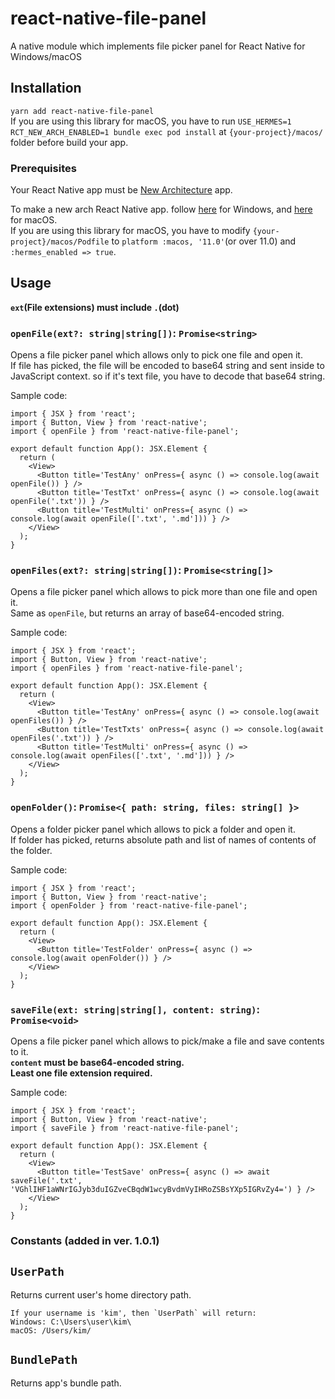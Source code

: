 # react-native-file-panel
A native module which implements file picker panel for React Native for Windows/macOS

## Installation
`yarn add react-native-file-panel`\
If you are using this library for macOS, you have to run `USE_HERMES=1 RCT_NEW_ARCH_ENABLED=1 bundle exec pod install` at `{your-project}/macos/` folder before build your app.

### Prerequisites
Your React Native app must be [New Architecture](https://reactnative.dev/docs/the-new-architecture/landing-page) app.

To make a new arch React Native app. follow [here](https://github.com/microsoft/react-native-windows/wiki/Using-the-new-architecture-templates) for Windows, and [here](https://github.com/reactwg/react-native-new-architecture/blob/main/docs/enable-apps.md) for macOS.\
If you are using this library for macOS, you have to modify `{your-project}/macos/Podfile` to `platform :macos, '11.0'`(or over 11.0) and `:hermes_enabled => true`.

## Usage
**`ext`(File extensions) must include `.`(dot)**

### `openFile(ext?: string|string[])`: `Promise<string>`
Opens a file picker panel which allows only to pick one file and open it.\
If file has picked, the file will be encoded to base64 string and sent inside to JavaScript context. so if it's text file, you have to decode that base64 string.

Sample code:
```
import { JSX } from 'react';
import { Button, View } from 'react-native';
import { openFile } from 'react-native-file-panel';

export default function App(): JSX.Element {
  return (
    <View>
      <Button title='TestAny' onPress={ async () => console.log(await openFile()) } />
      <Button title='TestTxt' onPress={ async () => console.log(await openFile('.txt')) } />
      <Button title='TestMulti' onPress={ async () => console.log(await openFile(['.txt', '.md'])) } />
    </View>
  );
}
```

### `openFiles(ext?: string|string[])`: `Promise<string[]>`
Opens a file picker panel which allows to pick more than one file and open it.\
Same as `openFile`, but returns an array of base64-encoded string.

Sample code:
```
import { JSX } from 'react';
import { Button, View } from 'react-native';
import { openFiles } from 'react-native-file-panel';

export default function App(): JSX.Element {
  return (
    <View>
      <Button title='TestAny' onPress={ async () => console.log(await openFiles()) } />
      <Button title='TestTxts' onPress={ async () => console.log(await openFiles('.txt')) } />
      <Button title='TestMulti' onPress={ async () => console.log(await openFiles(['.txt', '.md'])) } />
    </View>
  );
}
```

### `openFolder()`: `Promise<{ path: string, files: string[] }>`
Opens a folder picker panel which allows to pick a folder and open it.\
If folder has picked, returns absolute path and list of names of contents of the folder.

Sample code:
```
import { JSX } from 'react';
import { Button, View } from 'react-native';
import { openFolder } from 'react-native-file-panel';

export default function App(): JSX.Element {
  return (
    <View>
      <Button title='TestFolder' onPress={ async () => console.log(await openFolder()) } />
    </View>
  );
}
```

### `saveFile(ext: string|string[], content: string)`: `Promise<void>`
Opens a file picker panel which allows to pick/make a file and save contents to it.\
**`content` must be base64-encoded string.**\
**Least one file extension required.**

Sample code:
```
import { JSX } from 'react';
import { Button, View } from 'react-native';
import { saveFile } from 'react-native-file-panel';

export default function App(): JSX.Element {
  return (
    <View>
      <Button title='TestSave' onPress={ async () => await saveFile('.txt', 'VGhlIHF1aWNrIGJyb3duIGZveCBqdW1wcyBvdmVyIHRoZSBsYXp5IGRvZy4=') } />
    </View>
  );
}
```

### Constants (added in ver. 1.0.1)
## `UserPath`
Returns current user's home directory path.
```
If your username is 'kim', then `UserPath` will return:
Windows: C:\Users\user\kim\
macOS: /Users/kim/
```

## `BundlePath`
Returns app's bundle path.
